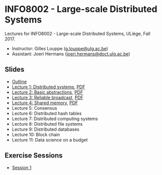 # INFO8002 - Large-scale Distributed Systems

Lectures for INFO8002 - Large-scale Distributed Systems, ULiège, Fall 2017.

- Instructor: Gilles Louppe ([g.louppe@ulg.ac.be](mailto:g.louppe@ulg.ac.be))
- Assistant: Joeri Hermans ([joeri.hermans@doct.ulg.ac.be](mailto:joeri.hermans@doct.ulg.ac.be))

## Slides

- [Outline](https://glouppe.github.io/info8002-large-scale-database-systems/?p=outline.md)
- [Lecture 1: Distributed systems](https://glouppe.github.io/info8002-large-scale-database-systems/?p=lecture1.md), [PDF](https://raw.githubusercontent.com/glouppe/info8002-large-scale-database-systems/master/pdf/lec1.pdf)
- [Lecture 2: Basic abstractions](https://glouppe.github.io/info8002-large-scale-database-systems/?p=lecture2.md), [PDF](https://raw.githubusercontent.com/glouppe/info8002-large-scale-database-systems/master/pdf/lec2.pdf)
- [Lecture 3: Reliable broadcast](https://glouppe.github.io/info8002-large-scale-database-systems/?p=lecture3.md), [PDF](https://raw.githubusercontent.com/glouppe/info8002-large-scale-database-systems/master/pdf/lec3.pdf)
- [Lecture 4: Shared memory](https://glouppe.github.io/info8002-large-scale-database-systems/?p=lecture4.md), [PDF](https://raw.githubusercontent.com/glouppe/info8002-large-scale-database-systems/master/pdf/lec4.pdf)
- Lecture 5: Consensus
- Lecture 6: Distributed hash tables
- Lecture 7: Distributed computing systems
- Lecture 8: Distributed file systems
- Lecture 9: Distributed databases
- Lecture 10: Block chain
- Lecture 11: Data science on a budget

## Exercise Sessions

- [Session 1](https://glouppe.github.io/info8002-large-scale-database-systems/exercises/exercise_session_1.pdf)
